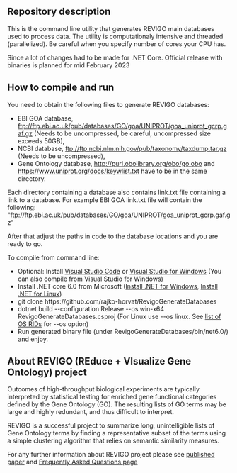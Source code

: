 ﻿## Repository description
<p>This is the command line utility that generates REVIGO main databases used to process data. 
The utility is computationaly intensive and threaded (parallelized). Be careful when you specify number of cores your CPU has.</p>
<p>Since a lot of changes had to be made for .NET Core. Official release with binaries is planned for mid February 2023</p>

## How to compile and run
<p>You need to obtain the following files to generate REVIGO databases:
<ul>
	<li>EBI GOA database, <a href="ftp://ftp.ebi.ac.uk/pub/databases/GO/goa/UNIPROT/goa_uniprot_gcrp.gaf.gz">ftp://ftp.ebi.ac.uk/pub/databases/GO/goa/UNIPROT/goa_uniprot_gcrp.gaf.gz</a> (Needs to be uncompressed, be careful, uncompressed size exceeds 50GB),</li>
	<li>NCBI database, <a href="ftp://ftp.ncbi.nlm.nih.gov/pub/taxonomy/taxdump.tar.gz">ftp://ftp.ncbi.nlm.nih.gov/pub/taxonomy/taxdump.tar.gz</a> (Needs to be uncompressed),</li>
	<li>Gene Ontology database, <a href="http://purl.obolibrary.org/obo/go.obo">http://purl.obolibrary.org/obo/go.obo</a> and <a href="https://www.uniprot.org/docs/keywlist.txt">https://www.uniprot.org/docs/keywlist.txt</a> have to be in the same directory.</li>
</ul></p>
<p>Each directory containing a database also contains link.txt file containing a link to a database. For example EBI GOA link.txt file will contain the following: &quot;ftp://ftp.ebi.ac.uk/pub/databases/GO/goa/UNIPROT/goa_uniprot_gcrp.gaf.gz&quot;</p>
<p>After that adjust the paths in code to the database locations and you are ready to go.</p>
<p>To compile from command line: 
<ul>
	<li>Optional: Install <a href="https://visualstudio.microsoft.com/">Visual Studio Code</a> or <a href="https://visualstudio.microsoft.com/">Visual Studio for Windows</a> (You can also compile from Visual Studio for Windows)</li>
	<li>Install .NET core 6.0 from Microsoft (<a href="https://dotnet.microsoft.com/download">Install .NET for Windows</a>, <a href="https://learn.microsoft.com/en-us/dotnet/core/install/linux">Install .NET for Linux</a>)</li>
	<li>git clone https://github.com/rajko-horvat/RevigoGenerateDatabases</li>
	<li>dotnet build --configuration Release --os win-x64 RevigoGenerateDatabases.csproj (For Linux use --os linux. See <a href="https://learn.microsoft.com/en-us/dotnet/core/rid-catalog">list of OS RIDs</a> for --os option)</li>
	<li>Run generated binary file (under RevigoGenerateDatabases/bin/net6.0/) and enjoy.</li>
</ul></p>

## About REVIGO (REduce + VIsualize Gene Ontology) project
<p>Outcomes of high-throughput biological experiments are typically interpreted by statistical testing
for enriched gene functional categories defined by the Gene Ontology (GO). The resulting lists of GO terms 
may be large and highly redundant, and thus difficult to interpret.<p>
<p>REVIGO is a successful project to summarize long, unintelligible lists of Gene Ontology terms by finding a representative subset 
of the terms using a simple clustering algorithm that relies on semantic similarity measures.</p>
<p>For any further information about REVIGO project please see 
<a href="https://dx.doi.org/10.1371/journal.pone.0021800" target="_blank">published paper</a> and 
<a href="http://revigo.irb.hr/FAQ.aspx" target="_blank">Frequently Asked Questions page</a></p>
